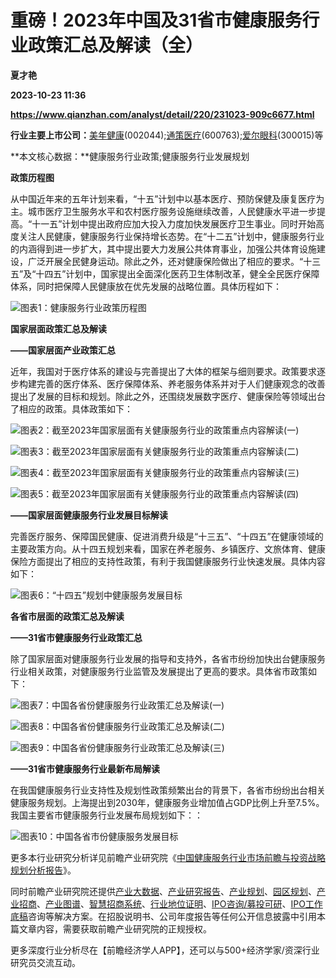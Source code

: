 # 重磅！2023年中国及31省市健康服务行业政策汇总及解读（全）
**夏才艳**

**2023-10-23 11:36**

**https://www.qianzhan.com/analyst/detail/220/231023-909c6677.html**

**行业主要上市公司：**[美年健康](https://stock.qianzhan.com/hs/zhengquan_002044.SZ.html)(002044);[通策医疗](https://stock.qianzhan.com/hs/zhengquan_600763.SH.html)(600763);[爱尔眼科](https://stock.qianzhan.com/hs/zhengquan_300015.SZ.html)(300015)等

**本文核心数据：**健康服务行业政策;健康服务行业发展规划

**政策历程图**

从中国近年来的五年计划来看，“十五”计划中以基本医疗、预防保健及康复医疗为主。城市医疗卫生服务水平和农村医疗服务设施继续改善，人民健康水平进一步提高。“十一五”计划中提出政府应加大投入力度加快发展医疗卫生事业。同时开始高度关注人民健康，健康服务行业保持增长态势。在“十二五”计划中，健康服务行业的内涵得到进一步扩大，其中提出要大力发展公共体育事业，加强公共体育设施建设，广泛开展全民健身运动。除此之外，还对健康保险做出了相应的要求。“十三五”及“十四五”计划中，国家提出全面深化医药卫生体制改革，健全全民医疗保障体系，同时把保障人民健康放在优先发展的战略位置。具体历程如下：

![图表1：健康服务行业政策历程图](https://img3.qianzhan.com/news/202310/23/20231023-664e6e0fd6b1bf50.png)

**国家层面政策汇总及解读**

**——国家层面产业政策汇总**

近年，我国对于医疗体系的建设与完善提出了大体的框架与细则要求。政策要求逐步构建完善的医疗体系、医疗保障体系、养老服务体系并对于人们健康观念的改善提出了发展的目标和规划。除此之外，还围绕发展数字医疗、健康保险等领域出台了相应的政策。具体政策如下：

![图表2：截至2023年国家层面有关健康服务行业的政策重点内容解读(一)](https://img3.qianzhan.com/news/202310/23/20231023-739301a8a7827073.png)

![图表3：截至2023年国家层面有关健康服务行业的政策重点内容解读(二)](https://img3.qianzhan.com/news/202310/23/20231023-57038e26e0a328e2.png)

![图表4：截至2023年国家层面有关健康服务行业的政策重点内容解读(三)](https://img3.qianzhan.com/news/202310/23/20231023-75063e274b6af259.png)

![图表5：截至2023年国家层面有关健康服务行业的政策重点内容解读(四)](https://img3.qianzhan.com/news/202310/23/20231023-9663c5884cbb4e9e.png)

**——国家层面健康服务行业发展目标解读**

完善医疗服务、保障国民健康、促进消费升级是“十三五”、“十四五”在健康领域的主要政策方向。从十四五规划来看，国家在养老服务、乡镇医疗、文旅体育、健康保险方面提出了相应的支持性政策，有利于我国健康服务行业快速发展。具体内容如下：

![图表6：“十四五”规划中健康服务发展目标](https://img3.qianzhan.com/news/202310/23/20231023-323fb00c48e4399a.png)

**各省市层面的政策汇总及解读**

**——31省市健康服务行业政策汇总**

除了国家层面对健康服务行业发展的指导和支持外，各省市纷纷加快出台健康服务行业相关政策，对健康服务行业监管及发展提出了更高的要求。具体省市政策如下：

![图表7：中国各省份健康服务行业政策汇总及解读(一)](https://img3.qianzhan.com/news/202310/23/20231023-a8cc4a05b29d3784.png)

![图表8：中国各省份健康服务行业政策汇总及解读(二)](https://img3.qianzhan.com/news/202310/23/20231023-9520a5e569a02ed5.png)

![图表9：中国各省份健康服务行业政策汇总及解读(三)](https://img3.qianzhan.com/news/202310/23/20231023-6d0c5283d564771d.png)

**——31省市健康服务行业最新布局解读**

在我国健康服务行业支持性及规划性政策频繁出台的背景下，各省市纷纷出台相关健康服务规划。上海提出到2030年，健康服务业增加值占GDP比例上升至7.5%。我国主要省市健康服务行业发展布局规划如下：：

![图表10：中国各省市份健康服务发展目标](https://img3.qianzhan.com/news/202310/23/20231023-143ae157aff7d12d.png)

更多本行业研究分析详见前瞻产业研究院《[中国健康服务行业市场前瞻与投资战略规划分析报告](https://bg.qianzhan.com/report/detail/4b0a01c534ae49c3.html)》。

同时前瞻产业研究院还提供[产业大数据](https://d.qianzhan.com/)、[产业研究报告](https://bg.qianzhan.com/report/hotlist/)、[产业规划](https://f.qianzhan.com/chanyeguihua2/)、[园区规划](https://f.qianzhan.com/yuanqu/)、[产业招商](https://f.qianzhan.com/chanyezhaoshang/)、[产业图谱](https://bg.qianzhan.com/report/lianglian/)、[智慧招商系统](https://z.qianzhan.com/)、[行业地位证明](https://bg.qianzhan.com/report/qyppcs)、[IPO咨询/募投可研](https://ipo.qianzhan.com/mutou/)、[IPO工作底稿](https://ipo.qianzhan.com/digao/)咨询等解决方案。在招股说明书、公司年度报告等任何公开信息披露中引用本篇文章内容，需要获取前瞻产业研究院的正规授权。

更多深度行业分析尽在【前瞻经济学人APP】，还可以与500+经济学家/资深行业研究员交流互动。